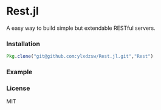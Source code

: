 Rest.jl
=============================================

A easy way to build simple but extendable RESTful servers.

### Installation

```julia
Pkg.clone("git@github.com:ylxdzsw/Rest.jl.git","Rest")
```

### Example

### License

MIT
